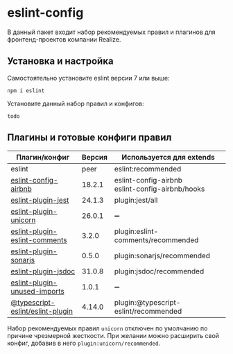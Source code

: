 # eslint-config

В данный пакет входит набор рекомендуемых правил и плагинов для фронтенд-проектов компании Realize.

## Установка и настройка

Самостоятельно установите eslint версии 7 или выше:

`npm i eslint`

Установите данный набор правил и конфигов:

`todo`

## Плагины и готовые конфиги правил

| Плагин/конфиг | Версия | Используется для extends |
| ------ | ------ | ------ |
| eslint | peer | eslint:recommended  |
| [eslint-config-airbnb](https://www.npmjs.com/package/eslint-config-airbnb) | 18.2.1 | eslint-config-airbnb <br /> eslint-config-airbnb/hooks |
| [eslint-plugin-jest](https://www.npmjs.com/package/eslint-plugin-jest) | 24.1.3 | plugin:jest/all |
| [eslint-plugin-unicorn](https://www.npmjs.com/package/eslint-plugin-unicorn) | 26.0.1 | ➖ |
| [eslint-plugin-eslint-comments](https://www.npmjs.com/package/eslint-plugin-eslint-comments) | 3.2.0 | plugin:eslint-comments/recommended |
| [eslint-plugin-sonarjs](https://www.npmjs.com/package/eslint-plugin-sonarjs) | 0.5.0 | plugin:sonarjs/recommended |
| [eslint-plugin-jsdoc](https://www.npmjs.com/package/eslint-plugin-jsdoc) | 31.0.8 | plugin:jsdoc/recommended |
| [eslint-plugin-unused-imports](https://www.npmjs.com/package/eslint-plugin-unused-imports) | 1.0.1 | ➖ |
| [@typescript-eslint/eslint-plugin](https://www.npmjs.com/package/@typescript-eslint/eslint-plugin) | 4.14.0 | plugin:@typescript-eslint/recommended |

Набор рекомендуемых правил `unicorn` отключен по умолчанию по причине чрезмерной жесткости.
При желании можно расширить свой конфиг, добавив в него `plugin:unicorn/recommended`.
